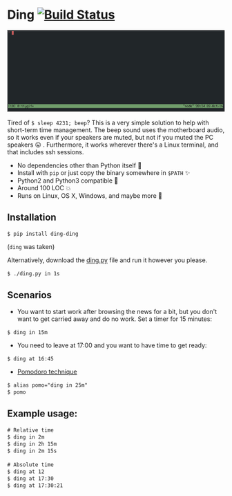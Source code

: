 # Ding [![Build Status](https://travis-ci.org/liviu-/ding.svg?branch=develop)](https://travis-ci.org/liviu-/ding)

![usage_gif](usage.gif)

Tired of `$ sleep 4231; beep`? This is a very simple solution to help with short-term time management. The beep sound uses the motherboard audio, so it works even if your speakers are muted, but not if you muted the PC speakers :stuck_out_tongue: . Furthermore, it works wherever there's a Linux terminal, and that includes ssh sessions.

- No dependencies other than Python itself :dizzy:
- Install with `pip` or just copy the binary somewhere in `$PATH` :sparkles:
- Python2 and Python3 compatible :star2:
- Around 100 LOC :boom:
- Runs on Linux, OS X, Windows, and maybe more :tada:

## Installation

```
$ pip install ding-ding
```

(`ding` was taken)

Alternatively, download the [ding.py](https://github.com/liviu-/ding/blob/develop/ding/ding.py) file and run it however you please.

```
$ ./ding.py in 1s
```

## Scenarios

- You want to start work after browsing the news for a bit, but you don't want to get carried away and do no work. Set a timer for 15 minutes:
```
$ ding in 15m
```
- You need to leave at 17:00 and you want to have time to get ready:
```
$ ding at 16:45
```

- [Pomodoro technique](https://en.wikipedia.org/wiki/Pomodoro_Technique)
```
$ alias pomo="ding in 25m"
$ pomo
```


## Example usage:

```
# Relative time
$ ding in 2m
$ ding in 2h 15m
$ ding in 2m 15s

# Absolute time
$ ding at 12
$ ding at 17:30
$ ding at 17:30:21
```

